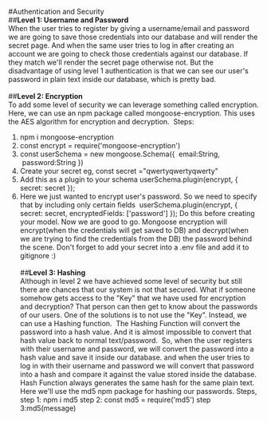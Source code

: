 #Authentication and Security<br>
##**Level 1: Username and Password** <br>
When the user tries to register by giving a username/email and password we are going to save those credentials into our database and will render the secret page. And when the same user tries to log in after creating an account we are going to check those credentials against our database. If they match we'll render the secret page otherwise not.
But the disadvantage of using level 1 authentication is that we can see our user's password in plain text inside our database, which is pretty bad.<br><br>
##**Level 2: Encryption** <br>
To add some level of security we can leverage something called encryption.
Here, we can use an npm package called mongoose-encryption. This uses the AES algorithm for encryption and decryption. 
Steps:
1. npm i mongoose-encryption
2. const encrypt = require('mongoose-encryption')
3. const userSchema = new mongoose.Schema({
 email:String,
 password:String
})
4. Create your secret eg, const secret ="qwertyqwertyqwerty"
5. Add this as a plugin to your schema
userSchema.plugin(encrypt, { secret: secret });
6. Here we just wanted to encrypt user's password. So we need to specify that by including only certain fields 
userSchema.plugin(encrypt, { secret: secret, encryptedFields: ['password'] });
Do this before creating your model. Now we are good to go. Mongoose encryption will encrypt(when the credentials will get saved to DB) and decrypt(when we are trying to find the credentials from the DB) the password behind the scene. Don't forget to add your secret into a .env file and add it to gitignore :) <br><br>
##**Level 3: Hashing**<br>
Although in level 2 we have achieved some level of security but still there are chances that our system is not that secured. What if someone somehow gets access to the "Key" that we have used for encryption and decryption? That person can then get to know about the passwords of our users. One of the solutions is to not use the "Key". Instead, we can use a Hashing function. 
The Hashing Function will convert the password into a hash value. And it is almost impossible to convert that hash value back to normal text/password. 
So, when the user registers with their username and password, we will convert the password into a hash value and save it inside our database. and when the user tries to log in with their username and password we will convert that password into a hash and compare it against the value stored inside the database.
Hash Function always generates the same hash for the same plain text.
Here we'll use the md5 npm package for hashing our passwords.
Steps,
step 1: npm i md5
step 2: const md5 = require('md5')
step 3:md5(message)
